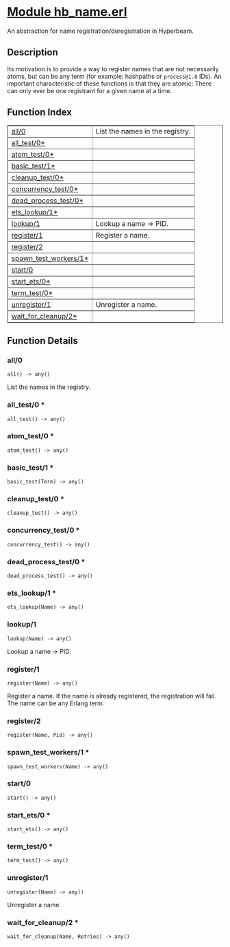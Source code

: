 # [Module hb_name.erl](https://github.com/permaweb/HyperBEAM/blob/main/src/hb_name.erl)




An abstraction for name registration/deregistration in Hyperbeam.

<a name="description"></a>

## Description ##
Its motivation is to provide a way to register names that are not necessarily
atoms, but can be any term (for example: hashpaths or `process@1.0` IDs).
An important characteristic of these functions is that they are atomic:
There can only ever be one registrant for a given name at a time.<a name="index"></a>

## Function Index ##


<table width="100%" border="1" cellspacing="0" cellpadding="2" summary="function index"><tr><td valign="top"><a href="#all-0">all/0</a></td><td>List the names in the registry.</td></tr><tr><td valign="top"><a href="#all_test-0">all_test/0*</a></td><td></td></tr><tr><td valign="top"><a href="#atom_test-0">atom_test/0*</a></td><td></td></tr><tr><td valign="top"><a href="#basic_test-1">basic_test/1*</a></td><td></td></tr><tr><td valign="top"><a href="#cleanup_test-0">cleanup_test/0*</a></td><td></td></tr><tr><td valign="top"><a href="#concurrency_test-0">concurrency_test/0*</a></td><td></td></tr><tr><td valign="top"><a href="#dead_process_test-0">dead_process_test/0*</a></td><td></td></tr><tr><td valign="top"><a href="#ets_lookup-1">ets_lookup/1*</a></td><td></td></tr><tr><td valign="top"><a href="#lookup-1">lookup/1</a></td><td>Lookup a name -> PID.</td></tr><tr><td valign="top"><a href="#register-1">register/1</a></td><td>Register a name.</td></tr><tr><td valign="top"><a href="#register-2">register/2</a></td><td></td></tr><tr><td valign="top"><a href="#spawn_test_workers-1">spawn_test_workers/1*</a></td><td></td></tr><tr><td valign="top"><a href="#start-0">start/0</a></td><td></td></tr><tr><td valign="top"><a href="#start_ets-0">start_ets/0*</a></td><td></td></tr><tr><td valign="top"><a href="#term_test-0">term_test/0*</a></td><td></td></tr><tr><td valign="top"><a href="#unregister-1">unregister/1</a></td><td>Unregister a name.</td></tr><tr><td valign="top"><a href="#wait_for_cleanup-2">wait_for_cleanup/2*</a></td><td></td></tr></table>


<a name="functions"></a>

## Function Details ##

<a name="all-0"></a>

### all/0 ###

`all() -> any()`

List the names in the registry.

<a name="all_test-0"></a>

### all_test/0 * ###

`all_test() -> any()`

<a name="atom_test-0"></a>

### atom_test/0 * ###

`atom_test() -> any()`

<a name="basic_test-1"></a>

### basic_test/1 * ###

`basic_test(Term) -> any()`

<a name="cleanup_test-0"></a>

### cleanup_test/0 * ###

`cleanup_test() -> any()`

<a name="concurrency_test-0"></a>

### concurrency_test/0 * ###

`concurrency_test() -> any()`

<a name="dead_process_test-0"></a>

### dead_process_test/0 * ###

`dead_process_test() -> any()`

<a name="ets_lookup-1"></a>

### ets_lookup/1 * ###

`ets_lookup(Name) -> any()`

<a name="lookup-1"></a>

### lookup/1 ###

`lookup(Name) -> any()`

Lookup a name -> PID.

<a name="register-1"></a>

### register/1 ###

`register(Name) -> any()`

Register a name. If the name is already registered, the registration
will fail. The name can be any Erlang term.

<a name="register-2"></a>

### register/2 ###

`register(Name, Pid) -> any()`

<a name="spawn_test_workers-1"></a>

### spawn_test_workers/1 * ###

`spawn_test_workers(Name) -> any()`

<a name="start-0"></a>

### start/0 ###

`start() -> any()`

<a name="start_ets-0"></a>

### start_ets/0 * ###

`start_ets() -> any()`

<a name="term_test-0"></a>

### term_test/0 * ###

`term_test() -> any()`

<a name="unregister-1"></a>

### unregister/1 ###

`unregister(Name) -> any()`

Unregister a name.

<a name="wait_for_cleanup-2"></a>

### wait_for_cleanup/2 * ###

`wait_for_cleanup(Name, Retries) -> any()`

